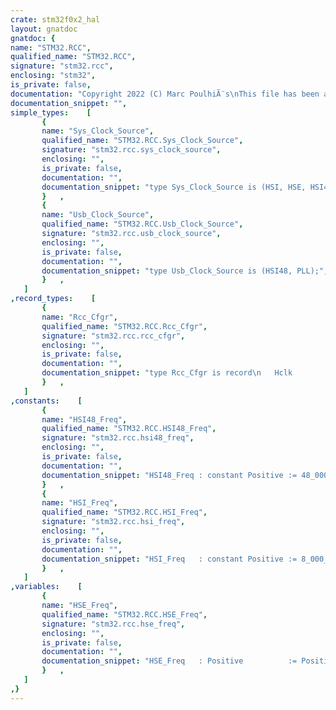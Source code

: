 ```yaml
---
crate: stm32f0x2_hal
layout: gnatdoc
gnatdoc: {
name: "STM32.RCC",
qualified_name: "STM32.RCC",
signature: "stm32.rcc",
enclosing: "stm32",
is_private: false,
documentation: "Copyright 2022 (C) Marc PoulhiÃ¨s\nThis file has been adapted for the STM32F0 (ARM Cortex M4)\nBeware that most of this has been reused from Ada Drivers Library\n(https://github.com/AdaCore/Ada_Drivers_Library) and has been\ntested (as of this writing) in only one very restricted scenario.",
documentation_snippet: "",
simple_types:    [
       {
       name: "Sys_Clock_Source",
       qualified_name: "STM32.RCC.Sys_Clock_Source",
       signature: "stm32.rcc.sys_clock_source",
       enclosing: "",
       is_private: false,
       documentation: "",
       documentation_snippet: "type Sys_Clock_Source is (HSI, HSE, HSI48);",
       }   ,
       {
       name: "Usb_Clock_Source",
       qualified_name: "STM32.RCC.Usb_Clock_Source",
       signature: "stm32.rcc.usb_clock_source",
       enclosing: "",
       is_private: false,
       documentation: "",
       documentation_snippet: "type Usb_Clock_Source is (HSI48, PLL);",
       }   ,
   ]
,record_types:    [
       {
       name: "Rcc_Cfgr",
       qualified_name: "STM32.RCC.Rcc_Cfgr",
       signature: "stm32.rcc.rcc_cfgr",
       enclosing: "",
       is_private: false,
       documentation: "",
       documentation_snippet: "type Rcc_Cfgr is record\n   Hclk         : Natural          := 0;\n   Pclk         : Natural          := 0;\n   Sysclk       : Natural          := 0;\n   Clock_Source : Sys_Clock_Source := HSI;\n   Usb_Source   : Usb_Clock_Source := HSI48;\n   Use_Crs      : Boolean          := False;\nend record;",
       }   ,
   ]
,constants:    [
       {
       name: "HSI48_Freq",
       qualified_name: "STM32.RCC.HSI48_Freq",
       signature: "stm32.rcc.hsi48_freq",
       enclosing: "",
       is_private: false,
       documentation: "",
       documentation_snippet: "HSI48_Freq : constant Positive := 48_000_000;",
       }   ,
       {
       name: "HSI_Freq",
       qualified_name: "STM32.RCC.HSI_Freq",
       signature: "stm32.rcc.hsi_freq",
       enclosing: "",
       is_private: false,
       documentation: "",
       documentation_snippet: "HSI_Freq   : constant Positive := 8_000_000;",
       }   ,
   ]
,variables:    [
       {
       name: "HSE_Freq",
       qualified_name: "STM32.RCC.HSE_Freq",
       signature: "stm32.rcc.hse_freq",
       enclosing: "",
       is_private: false,
       documentation: "",
       documentation_snippet: "HSE_Freq   : Positive          := Positive'Last;",
       }   ,
   ]
,}
---
```

